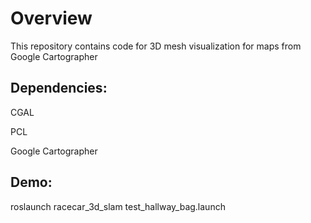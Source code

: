 # Overview
This repository contains code for 3D mesh visualization for maps from Google Cartographer

## Dependencies:

CGAL

PCL

Google Cartographer

## Demo:
roslaunch racecar_3d_slam test_hallway_bag.launch
